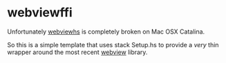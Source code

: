 # webviewffi
Unfortunately [webviewhs](https://github.com/lettier/webviewhs) is completely broken on Mac OSX Catalina.

So this is a simple template that uses stack Setup.hs to provide a *very* thin wrapper around the most recent [webview](https://github.com/zserge/webview) library.  